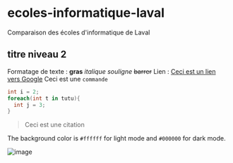 # ecoles-informatique-laval
Comparaison des écoles d'informatique de Laval
## titre niveau 2
Formatage de texte : **gras** *italique* _souligne_ ~~barrer~~
Lien : [Ceci est un lien vers Google](https://google.fr)
Ceci est une `commande`
```csharp
int i = 2;
foreach(int t in tutu){
  int j = 3;
}
```

> Ceci est une citation

The background color is `#ffffff` for light mode and `#000000` for dark mode.

![image](https://github.com/iia-tawfiq/ecoles-informatique-laval/assets/23529983/2a5a77d2-c92e-4945-af7a-ea5743595d25)


